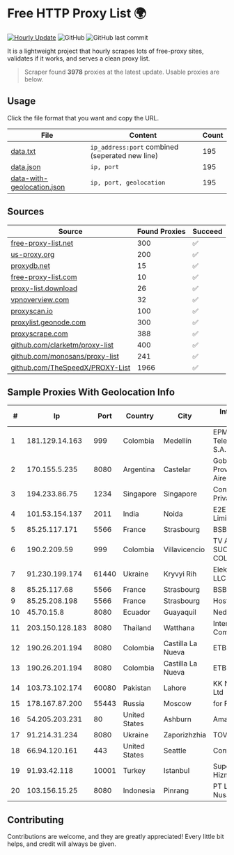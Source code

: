 
# Free HTTP Proxy List 🌍

[![Hourly Update](https://github.com/mertguvencli/http-proxy-list/actions/workflows/main.yml/badge.svg?branch=main)](https://github.com/mertguvencli/http-proxy-list/actions/workflows/main.yml)
![GitHub](https://img.shields.io/github/license/mertguvencli/http-proxy-list)
![GitHub last commit](https://img.shields.io/github/last-commit/mertguvencli/http-proxy-list)

It is a lightweight project that hourly scrapes lots of free-proxy sites, validates if it works, and serves a clean proxy list.


> Scraper found **3978** proxies at the latest update. Usable proxies are below.

## Usage

Click the file format that you want and copy the URL.


|File|Content|Count|
|----|-------|-----|
|[data.txt](https://raw.githubusercontent.com/mertguvencli/http-proxy-list/main/proxy-list/data.txt)|`ip_address:port` combined (seperated new line)|195|
|[data.json](https://raw.githubusercontent.com/mertguvencli/http-proxy-list/main/proxy-list/data.json)|`ip, port`|195|
|[data-with-geolocation.json](https://raw.githubusercontent.com/mertguvencli/http-proxy-list/main/proxy-list/data-with-geolocation.json)|`ip, port, geolocation`|195|

## Sources

|Source|Found Proxies|Succeed|
|------|-------------|-------|
|[free-proxy-list.net](https://free-proxy-list.net)|300|✅|
|[us-proxy.org](https://www.us-proxy.org)|200|✅|
|[proxydb.net](http://proxydb.net)|15|✅|
|[free-proxy-list.com](https://free-proxy-list.com/?page=&port=&type%5B%5D=http&type%5B%5D=https&up_time=0&search=Search)|10|✅|
|[proxy-list.download](https://www.proxy-list.download/HTTP)|26|✅|
|[vpnoverview.com](https://vpnoverview.com/privacy/anonymous-browsing/free-proxy-servers)|32|✅|
|[proxyscan.io](https://www.proxyscan.io)|100|✅|
|[proxylist.geonode.com](https://proxylist.geonode.com/api/proxy-list?limit=300&page=1&sort_by=lastChecked&sort_type=desc&protocols=http,https)|300|✅|
|[proxyscrape.com](https://api.proxyscrape.com/v2/?request=displayproxies&protocol=http&timeout=10000&country=all&ssl=all&anonymity=all)|388|✅|
|[github.com/clarketm/proxy-list](https://raw.githubusercontent.com/clarketm/proxy-list/master/proxy-list-raw.txt)|400|✅|
|[github.com/monosans/proxy-list](https://raw.githubusercontent.com/monosans/proxy-list/main/proxies/http.txt)|241|✅|
|[github.com/TheSpeedX/PROXY-List](https://raw.githubusercontent.com/TheSpeedX/PROXY-List/master/http.txt)|1966|✅|


## Sample Proxies With Geolocation Info

|#|Ip|Port|Country|City|Internet Service Provider|
|-|--|----|-------|----|-------------------------|
|1|181.129.14.163|999|Colombia|Medellín|EPM Telecomunicaciones S.A. E.S.P.|
|2|170.155.5.235|8080|Argentina|Castelar|Gobernacion de la Provincia de Buenos Aires|
|3|194.233.86.75|1234|Singapore|Singapore|Contabo Asia Private Limited|
|4|101.53.154.137|2011|India|Noida|E2E Networks Limited|
|5|85.25.117.171|5566|France|Strasbourg|BSB-SERVICE|
|6|190.2.209.59|999|Colombia|Villavicencio|TV AZTECA SUCURSAL COLOMBIA|
|7|91.230.199.174|61440|Ukraine|Kryvyi Rih|Elektron-Service LLC|
|8|85.25.117.68|5566|France|Strasbourg|BSB-SERVICE|
|9|85.25.208.198|5566|France|Strasbourg|Host Europe GmbH|
|10|45.70.15.8|8080|Ecuador|Guayaquil|Nedetel S.A.|
|11|203.150.128.183|8080|Thailand|Watthana|Internet Thailand Company Ltd|
|12|190.26.201.194|8080|Colombia|Castilla La Nueva|ETB - Colombia|
|13|190.26.201.194|8080|Colombia|Castilla La Nueva|ETB - Colombia|
|14|103.73.102.174|60080|Pakistan|Lahore|KK Networks (Pvt) Ltd|
|15|178.167.87.200|55443|Russia|Moscow|for Flex Ltd|
|16|54.205.203.231|80|United States|Ashburn|Amazon.com, Inc.|
|17|91.214.31.234|8080|Ukraine|Zaporizhzhia|TOV "Telza"|
|18|66.94.120.161|443|United States|Seattle|Contabo Inc.|
|19|91.93.42.118|10001|Turkey|Istanbul|Superonline Iletisim Hizmetleri A.S.|
|20|103.156.15.25|8080|Indonesia|Pinrang|PT Lintas Jaringan Nusantara|



## Contributing

Contributions are welcome, and they are greatly appreciated! Every
little bit helps, and credit will always be given.

